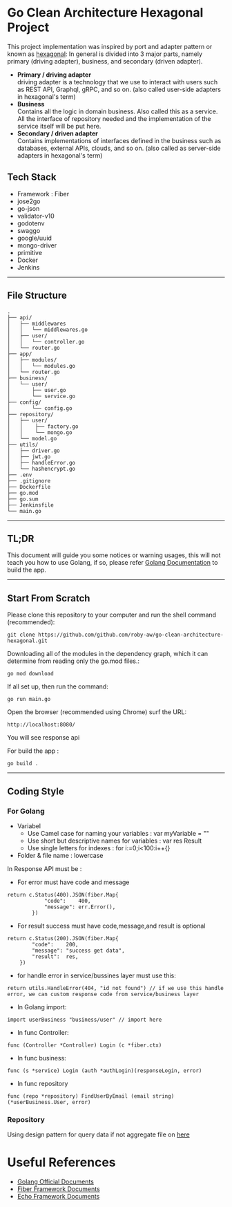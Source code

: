 # Go Clean Architecture Hexagonal Project

This project implementation was inspired by port and adapter pattern or known as [hexagonal](https://content.octo.com/en/hexagonal-architecture-three-principles-and-an-implementation-example):
In general is divided into 3 major parts, namely primary (driving adapter), business, and secondary (driven adapter).
- **Primary / driving adapter**<br/>driving adapter is a technology that we use to interact with users such as REST API, Graphql, gRPC, and so on. (also called user-side adapters in hexagonal's term)
- **Business**<br/>Contains all the logic in domain business. Also called this as a service. All the interface of repository needed and the implementation of the service itself will be put here.
- **Secondary / driven adapter**<br/>Contains implementations of interfaces defined in the business such as databases, external APIs, clouds, and so on. (also called as server-side adapters in hexagonal's term)

## Tech Stack
- Framework : Fiber
- jose2go 
- go-json
- validator-v10
- godotenv
- swaggo
- google/uuid
- mongo-driver
- primitive
- Docker
- Jenkins

---
## File Structure
```
.               
├── api/
│   ├── middlewares           
│   │   └── middlewares.go   
│   ├── user/                
│   │   └── controller.go     
│   └── router.go             
├── app/                     
│   ├── modules/             
│   │   └── modules.go        
│   └── router.go 
├── business/
│   └── user/                
│       ├── user.go          
│       └── service.go        
├── config/                  
│       └── config.go         
├── repository/
│   ├── user/                
│   │    ├── factory.go      
│   │    └── mongo.go         
│   └── model.go 
├── utils/                   
│   ├── driver.go            
│   ├── jwt.go               
│   ├── handleError.go     
│   └── hashencrypt.go       
├── .env                     
├── .gitignore               
├── Dockerfile               
├── go.mod                   
├── go.sum                   
├── Jenkinsfile              
└── main.go                  
```
---
## TL;DR
This document will guide you some notices or warning usages, this will not teach you how to use Golang, if so, please refer [Golang Documentation](https://go.dev/doc/tutorial/getting-started) to build the app.

---
## Start From Scratch
Please clone this repository to your computer and run the shell command (recommended):
```
git clone https://github.com/github.com/roby-aw/go-clean-architecture-hexagonal.git
```
Downloading all of the modules in the dependency graph, which it can determine from reading only the go.mod files.:
```
go mod download
```
If all set up, then run the command:
```
go run main.go
```
Open the browser (recommended using Chrome) surf the URL:
```
http://localhost:8080/
```
You will see response api

For build the app :
```
go build .
```

---
## Coding Style
### For Golang
- Variabel
    - Use Camel case for naming your variables : var myVariable = ""
    - Use short but descriptive names for variables : var res Result
    - Use single letters for indexes : for i:=0;i<100:i++{} 
- Folder & file name : lowercase

In Response API must be :
- For error must have code and message
```
return c.Status(400).JSON(fiber.Map{
			"code":    400,
			"message": err.Error(),
		})
```
- For result success must have code,message,and result is optional
```
return c.Status(200).JSON(fiber.Map{
		"code":    200,
		"message": "success get data",
		"result":  res,
	})
```
- for handle error in service/bussines layer must use this:
```
return utils.HandleError(404, "id not found") // if we use this handle error, we can custom response code from service/business layer
```
- In Golang import:
```golang
import userBusiness "business/user" // import here
```
- In func Controller:
```golang
func (Controller *Controller) Login (c *fiber.ctx)
```
- In func business:
```golang
func (s *service) Login (auth *authLogin)(responseLogin, error)
```
- In func repository
```golang
func (repo *repository) FindUserByEmail (email string)(*userBusiness.User, error)
```
### Repository
Using design pattern for query data if not aggregate file on [here](./repository/model.go)
# Useful References
- [Golang Official Documents](https://go.dev/doc/)
- [Fiber Framework Documents](https://docs.gofiber.io/)
- [Echo Framework Documents](https://echo.labstack.com/guide/)